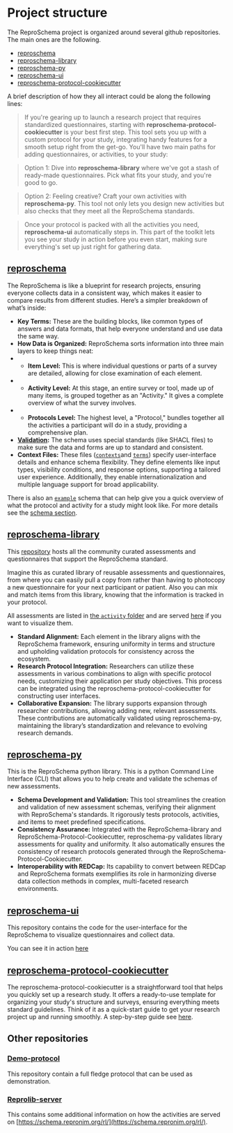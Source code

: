 # Project structure

The ReproSchema project is organized around several github repositories. The
main ones are the following.

- [reproschema](https://github.com/ReproNim/reproschema)
- [reproschema-library](https://github.com/ReproNim/reproschema-library)
- [reproschema-py](https://github.com/ReproNim/reproschema-py)
- [reproschema-ui](https://github.com/ReproNim/reproschema-ui)
- [reproschema-protocol-cookiecutter](https://github.com/ReproNim/reproschema-protocol-cookiecutter)

A brief description of how they all interact could be along the following lines:

> If you're gearing up to launch a research project that requires standardized questionnaires, starting with **reproschema-protocol-cookiecutter** is your best first step. This tool sets you up with a custom protocol for your study, integrating handy features for a smooth setup right from the get-go. You'll have two main paths for adding questionnaires, or activities, to your study:

> Option 1: Dive into **reproschema-library** where we've got a stash of ready-made questionnaires. Pick what fits your study, and you're good to go.

> Option 2: Feeling creative? Craft your own activities with **reproschema-py**. This tool not only lets you design new activities but also checks that they meet all the ReproSchema standards.

> Once your protocol is packed with all the activities you need, **reproschema-ui** automatically steps in. This part of the toolkit lets you see your study in action before you even start, making sure everything's set up just right for gathering data.

## [reproschema](https://github.com/ReproNim/reproschema)

The ReproSchema is like a blueprint for research projects, ensuring everyone collects data in a consistent way, which makes it easier to compare results from different studies. Here’s a simpler breakdown of what’s inside:

- **Key Terms:** These are the building blocks, like common types of answers and data formats, that help everyone understand and use data the same way.
- **How Data is Organized:** ReproSchema sorts information into three main layers to keep things neat:
- - **Item Level:** This is where individual questions or parts of a survey are detailed, allowing for close examination of each element.
- - **Activity Level:** At this stage, an entire survey or tool, made up of many items, is grouped together as an "Activity." It gives a complete overview of what the survey involves.
- - **Protocols Level:** The highest level, a "Protocol," bundles together all the activities a participant will do in a study, providing a comprehensive plan.
- **[Validation](https://github.com/ReproNim/reproschema/tree/master/validation):** The schema uses special standards (like SHACL files) to make sure the data and forms are up to standard and consistent.
- **Context Files:** These files ([`contexts`](https://github.com/ReproNim/reproschema/tree/master/contexts)and [`terms`](https://github.com/ReproNim/reproschema/tree/master/terms)) specify user-interface details and enhance schema flexibility. They define elements like input types, visibility conditions, and response options, supporting a tailored user experience. Additionally, they enable internationalization and multiple language support for broad applicability.

There is also an [`example`](https://github.com/ReproNim/reproschema/tree/master/examples)
schema that can help give you a quick overview of what the protocol and activity
for a study might look like. For more details see the [schema section](../docs/30_schema.md).

## [reproschema-library](https://github.com/ReproNim/reproschema-library)

This [repository](https://github.com/ReproNim/reproschema-library) hosts all the
community curated assessments and questionnaires that support the ReproSchema
standard.

Imagine this as curated library of reusable assessments and questionnaires, from
where you can easily pull a copy from rather than having to photocopy a new
questionnaire for your next participant or patient. Also you can mix and match
items from this library, knowing that the information is tracked in your protocol.

All assessments are listed in [the `activity` folder](https://github.com/ReproNim/reproschema-library/tree/master/activities)
and are served [here](https://schema.repronim.org/rl/) if you want to visualize
them.

- **Standard Alignment:** Each element in the library aligns with the ReproSchema framework, ensuring uniformity in terms and structure and upholding validation protocols for consistency across the ecosystem.
- **Research Protocol Integration:** Researchers can utilize these assessments in various combinations to align with specific protocol needs, customizing their application per study objectives. This process can be integrated using the reproschema-protocol-cookiecutter for constructing user interfaces.
- **Collaborative Expansion:** The library supports expansion through researcher contributions, allowing adding new, relevant assessments. These contributions are automatically validated using reproschema-py, maintaining the library’s standardization and relevance to evolving research demands.

## [reproschema-py](https://github.com/ReproNim/reproschema-py)

This is the ReproSchema python library. This is a python Command Line Interface (CLI)
that allows you to help create and validate the schemas of new assessments.

- **Schema Development and Validation:** This tool streamlines the creation and validation of new assessment schemas, verifying their alignment with ReproSchema's standards. It rigorously tests protocols, activities, and items to meet predefined specifications.
- **Consistency Assurance:** Integrated with the ReproSchema-library and ReproSchema-Protocol-Cookiecutter, reproschema-py validates library assessments for quality and uniformity. It also automatically ensures the consistency of research protocols generated through the ReproSchema-Protocol-Cookiecutter.
- **Interoperability with REDCap:** Its capability to convert between REDCap and ReproSchema formats exemplifies its role in harmonizing diverse data collection methods in complex, multi-faceted research environments.

## [reproschema-ui](https://github.com/ReproNim/reproschema-ui)

This repository contains the code for the user-interface for the ReproSchema to
visualize questionnaires and collect data.

You can see it in action [here](https://www.repronim.org/reproschema-ui/)

## [reproschema-protocol-cookiecutter](https://github.com/ReproNim/reproschema-protocol-cookiecutter)

The reproschema-protocol-cookiecutter is a straightforward tool that helps you quickly set up a research study. It offers a ready-to-use template for organizing your study's structure and surveys, ensuring everything meets standard guidelines. Think of it as a quick-start guide to get your research project up and running smoothly. A step-by-step guide see [here](../docs/41_create_new_protocol.md).

## Other repositories

### [Demo-protocol](https://github.com/ReproNim/demo-protocol)

This repository contain a full fledge protocol that can be used as demonstration.

### [Reprolib-server](https://github.com/ReproNim/reprolib-server)

This contains some additional information on how the activities are served on
[https://schema.repronim.org/rl/](https://schema.repronim.org/rl/).
